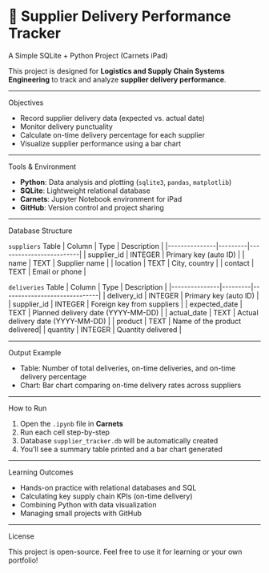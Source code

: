 
# 🚚 Supplier Delivery Performance Tracker

 A Simple SQLite + Python Project (Carnets iPad)

This project is designed for **Logistics and Supply Chain Systems Engineering** to track and analyze **supplier delivery performance**. 

---

Objectives

- Record supplier delivery data (expected vs. actual date)
- Monitor delivery punctuality
- Calculate on-time delivery percentage for each supplier
- Visualize supplier performance using a bar chart

---

Tools & Environment

- **Python**: Data analysis and plotting (`sqlite3`, `pandas`, `matplotlib`)
- **SQLite**: Lightweight relational database
- **Carnets**: Jupyter Notebook environment for iPad
- **GitHub**: Version control and project sharing

---

Database Structure

 `suppliers` Table
| Column        | Type    | Description             |
|---------------|---------|-------------------------|
| supplier_id   | INTEGER | Primary key (auto ID)   |
| name          | TEXT    | Supplier name           |
| location      | TEXT    | City, country           |
| contact       | TEXT    | Email or phone          |

 `deliveries` Table
| Column        | Type    | Description                  |
|---------------|---------|------------------------------|
| delivery_id   | INTEGER | Primary key (auto ID)        |
| supplier_id   | INTEGER | Foreign key from suppliers   |
| expected_date | TEXT    | Planned delivery date (YYYY-MM-DD) |
| actual_date   | TEXT    | Actual delivery date (YYYY-MM-DD) |
| product       | TEXT    | Name of the product delivered|
| quantity      | INTEGER | Quantity delivered           |

---

 Output Example

- Table: Number of total deliveries, on-time deliveries, and on-time delivery percentage
- Chart: Bar chart comparing on-time delivery rates across suppliers

---

How to Run

1. Open the `.ipynb` file in **Carnets**
2. Run each cell step-by-step
3. Database `supplier_tracker.db` will be automatically created
4. You’ll see a summary table printed and a bar chart generated

---

Learning Outcomes

- Hands-on practice with relational databases and SQL
- Calculating key supply chain KPIs (on-time delivery)
- Combining Python with data visualization
- Managing small projects with GitHub

---

  License

This project is open-source. Feel free to use it for learning or your own portfolio!
